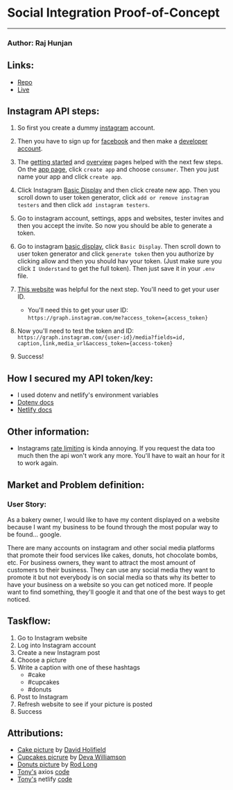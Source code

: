 # Social Integration Proof-of-Concept
---
### Author: Raj Hunjan

## Links:
- [Repo](https://github.com/Raj-Hunjan/cpnt270-a3)
- [Live](https://xenodochial-lovelace-9a971b.netlify.app/)

## Instagram API steps:
1. So first you create a dummy [instagram](https://www.instagram.com/) account.

2. Then you have to sign up for [facebook](https://www.facebook.com/) and then make a [developer account](https://developers.facebook.com/apps/).

3. The [getting started](https://developers.facebook.com/docs/instagram-basic-display-api/getting-started) and [overview](https://developers.facebook.com/docs/instagram-basic-display-api/overview) pages helped with the next few steps. On the [app page](https://developers.facebook.com/apps/), click `create app` and choose `consumer`. Then you just name your app and click `create app`.

4. Click Instagram [Basic Display](https://developers.facebook.com/apps/204629698494784/instagram-basic-display/basic-display/) and then click create new app. Then you scroll down to user token generator, click `add or remove instagram testers` and then click `add instagram testers`. 

5. Go to instagram account, settings, apps and websites, tester invites and then you accept the invite. So now you should be able to generate a token.

6. Go to instagram [basic display](https://developers.facebook.com/apps/204629698494784/instagram-basic-display/basic-display/), click `Basic Display`. Then scroll down to user token generator and click `generate token` then you authorize by clicking allow and then you should hav your token. (Just make sure you click `I Understand` to get the full token). Then just save it in your `.env` file.

7. [This website](https://harrisonkolor.medium.com/using-the-instagram-api-serverless-netlify-to-display-your-own-photos-in-2021-7923014522d0) was helpful for the next step. You'll need to get your user ID.

    - You'll need this to get your user ID: `https://graph.instagram.com/me?access_token={access_token}`
8. Now you'll need to test the token and ID: `https://graph.instagram.com/{user-id}/media?fields=id, caption,link,media_url&access_token={access-token}`

9. Success!

## How I secured my API token/key:
- I used dotenv and netlify's environment variables
- [Dotenv docs](https://www.npmjs.com/package/dotenv)
- [Netlify docs](https://docs.netlify.com/configure-builds/environment-variables/)

## Other information:
- Instagrams [rate limiting](https://developers.facebook.com/apps/204629698494784/instagram-basic-display/basic-display-rate-limiting/) is kinda annoying. If you request the data too much then the api won't work any more. You'll have to wait an hour for it to work again.

## Market and Problem definition:

### User Story:

As a bakery owner, I would like to have my content displayed on a website because I want my business to be found through the most popular way to be found... google.

There are many accounts on instagram and other social media platforms that promote their food services like cakes, donuts, hot chocolate bombs, etc. For business owners, they want to attract the most amount of customers to their business. They can use any social media they want to promote it but not everybody is on social media so thats why its better to have your business on a website so you can get noticed more. If people want to find something, they'll google it and that one of the best ways to get noticed. 

## Taskflow: 
1. Go to Instagram website
2. Log into Instagram account
3. Create a new Instagram post
4. Choose a picture
5. Write a caption with one of these hashtags
    - #cake
    - #cupcakes
    - #donuts
6. Post to Instagram
7. Refresh website to see if your picture is posted
8. Success

## Attributions:
- [Cake picture](https://unsplash.com/photos/kPxsqUGneXQ) by [David Holifield](https://unsplash.com/@davidholifield)
- [Cupcakes picrure](https://unsplash.com/photos/S2jw81lfrG0) by [Deva Williamson](https://unsplash.com/@biglaughkitchen)
- [Donuts picture](https://unsplash.com/photos/6SMF42-JTAc) by [Rod Long](https://unsplash.com/@rodlong)
- [Tony's](https://github.com/acidtone) axios [code](https://github.com/sait-wbdv/hello-instagram-netlify/blob/main/functions/lunch.js)
- [Tony's](https://github.com/acidtone) netlify [code](https://github.com/acidtone/hello-netlify-functions)
